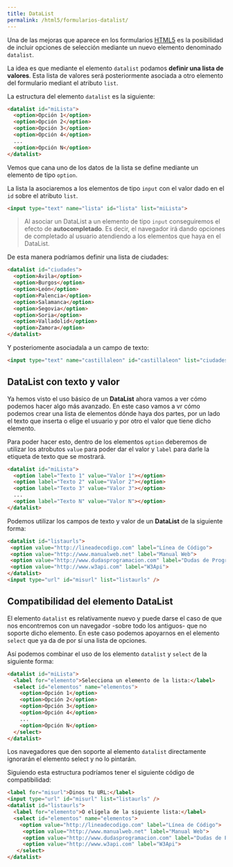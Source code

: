 ```yaml
---
title: DataList
permalink: /html5/formularios-datalist/
---
```

Una de las mejoras que aparece en los formularios [HTML5][HTML5] es la posibilidad de incluir opciones de selección mediante un nuevo elemento denominado `datalist`.

La idea es que mediante el elemento `datalist` podamos **definir una lista de valores**. Esta lista de valores será posteriormente asociada a otro elemento del formulario mediant el atributo `list`.

La estructura del elemento `datalist` es la siguiente:

~~~html
<datalist id="miLista">
  <option>Opción 1</option>
  <option>Opción 2</option>
  <option>Opción 3</option>
  <option>Opción 4</option>
  ...
  <option>Opción N</option>        
</datalist>
~~~

Vemos que cana uno de los datos de la lista se define mediante un elemento de tipo `option`.

La lista la asociaremos a los elementos de tipo `input` con el valor dado en el `id` sobre el atributo `list`.

~~~html
<input type="text" name="lista" id="lista" list="miLista">
~~~

> Al asociar un DataList a un elemento de tipo `input` conseguiremos el efecto de **autocompletado**. Es decir, el navegador irá dando opciones de completado al usuario atendiendo a los elementos que haya en el DataList.

De esta manera podríamos definir una lista de ciudades:

~~~html
<datalist id="ciudades">
  <option>Ávila</option>
  <option>Burgos</option>
  <option>León</option>
  <option>Palencia</option>
  <option>Salamanca</option>
  <option>Segovia</option>
  <option>Soria</option>
  <option>Valladolid</option>
  <option>Zamora</option>
</datalist>
~~~

Y posteriomente asociadala a un campo de texto:

~~~html
<input type="text" name="castillaleon" id="castillaleon" list="ciudades">
~~~

## DataList con texto y valor
Ya hemos visto el uso básico de un **DataList** ahora vamos a ver cómo podemos hacer algo más avanzado. En este caso vamos a vr cómo podemos crear una lista de elementos dónde haya dos partes, por un lado el texto que inserta o elige el usuario y por otro el valor que tiene dicho elemento.

Para poder hacer esto, dentro de los elementos `option` deberemos de utilizar los atrobutos `value` para poder dar el valor y `label` para darle la etiqueta de texto que se mostrará.

~~~html
<datalist id="miLista">
  <option label="Texto 1" value="Valor 1"></option>
  <option label="Texto 2" value="Valor 2"></option>
  <option label="Texto 3" value="Valor 3"></option>
  ...
  <option label="Texto N" value="Valor N"></option>      
</datalist>
~~~

Podemos utilizar los campos de texto y valor de un **DataList** de la siguiente forma:

~~~html
<datalist id="listaurls">
 <option value="http://lineadecodigo.com" label="Línea de Código">
 <option value="http://www.manualweb.net" label="Manual Web">
 <option value="http://www.dudasprogramacion.com" label="Dudas de Programación">
 <option value="http://www.w3api.com" label="W3Api">
</datalist>
<input type="url" id="misurl" list="listaurls" />
~~~

## Compatibilidad del elemento DataList
El elemento `datalist` es relativamente nuevo y puede darse el caso de que nos encontremos con un navegador -sobre todo los antiguos- que no soporte dicho elemento. En este caso podemos apoyarnos en el elemento `select` que ya da de por sí una lista de opciones.

Así podemos combinar el uso de los elemento `datalist` y `select` de la siguiente forma:

~~~html
<datalist id="miLista">
  <label for="elemento">Selecciona un elemento de la lista:</label>
  <select id="elementos" name="elementos">
    <option>Opción 1</option>
    <option>Opción 2</option>
    <option>Opción 3</option>
    <option>Opción 4</option>
    ...
    <option>Opción N</option>   
  </select>     
</datalist>
~~~

Los navegadores que den soporte al elemento `datalist` directamente ignorarán el elemento select y no lo pintarán.

Siguiendo esta estructura podríamos tener el siguiente código de compatibilidad:

~~~html
<label for="misurl">Dinos tu URL:</label>
<input type="url" id="misurl" list="listaurls" />
<datalist id="listaurls">
  <label for="elemento">O eligela de la siguiente lista:</label>
  <select id="elementos" name="elementos">
    <option value="http://lineadecodigo.com" label="Línea de Código">
     <option value="http://www.manualweb.net" label="Manual Web">
     <option value="http://www.dudasprogramacion.com" label="Dudas de Programación">
     <option value="http://www.w3api.com" label="W3Api">
   </select>
</datalist>
~~~

[HTML]: http://www.manualweb.net/html/
[HTML5]: http://www.manualweb.net/html5/
